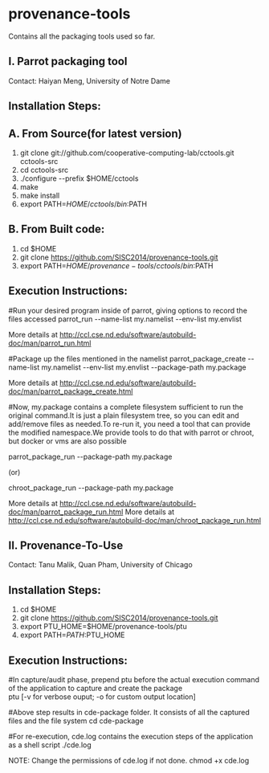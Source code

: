 provenance-tools
================

Contains all the packaging tools used so far.

I. Parrot packaging tool
------------------------
Contact: Haiyan Meng, University of Notre Dame

Installation Steps:
-------------------
A. From Source(for latest version)
--------------
1. git clone git://github.com/cooperative-computing-lab/cctools.git cctools-src	
2. cd cctools-src	
3. ./configure --prefix $HOME/cctools	
4. make	
5. make install	
6. export PATH=$HOME/cctools/bin:$PATH

B. From Built code:
-------------------
1. cd $HOME
2. git clone https://github.com/SISC2014/provenance-tools.git
3. export PATH=$HOME/provenance-tools/cctools/bin:$PATH

Execution Instructions:
-----------------------
#Run your desired program inside of parrot, giving options to record the files accessed	
parrot_run --name-list my.namelist --env-list my.envlist <execution-command>

More details at http://ccl.cse.nd.edu/software/autobuild-doc/man/parrot_run.html
	
#Package up the files mentioned in the namelist	
parrot_package_create --name-list my.namelist --env-list my.envlist --package-path my.package

More details at http://ccl.cse.nd.edu/software/autobuild-doc/man/parrot_package_create.html
	
#Now, my.package contains a complete filesystem sufficient to run the original command.It is just a plain filesystem tree, so you can edit and add/remove files as needed.To re-run it, you need a tool that can provide the modified namespace.We provide tools to do that with parrot or chroot, but docker or vms are also possible

parrot_package_run --package-path my.package <execution-command>	
   
(or)
   
chroot_package_run --package-path my.package <execution-command>

More details at http://ccl.cse.nd.edu/software/autobuild-doc/man/parrot_package_run.html
More details at http://ccl.cse.nd.edu/software/autobuild-doc/man/chroot_package_run.html


II. Provenance-To-Use
---------------------
Contact: Tanu Malik, Quan Pham, University of Chicago

Installation Steps:
-------------------
1. cd $HOME
2. git clone https://github.com/SISC2014/provenance-tools.git
3. export PTU_HOME=$HOME/provenance-tools/ptu
4. export PATH=$PATH:$PTU_HOME

Execution Instructions:
-----------------------
#In capture/audit phase, prepend ptu before the actual execution command of the application to capture and create the package	
ptu <execution-command> [-v for verbose ouput; -o for custom output location]

#Above step results in cde-package folder. It consists of all the captured files and the file system
cd cde-package

#For re-execution, cde.log contains the execution steps of the application as a shell script
./cde.log	

NOTE: Change the permissions of cde.log if not done. chmod +x cde.log
